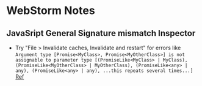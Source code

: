 # WebStorm Notes


## JavaSript General Signature mismatch Inspector

* Try "File > Invalidate caches, Invalidate and restart"
for errors like
`Argument type [Promise<MyClass>, Promise<MyOtherClass>] is not assignable to parameter type [(PromiseLike<MyClass> | MyClass), (PromiseLike<MyOtherClass> | MyOtherClass), (PromiseLike<any> | any), (PromiseLike<any> | any), ...this repeats several times...]`
[Ref](https://intellij-support.jetbrains.com/hc/en-us/community/posts/360000721339-JavaSript-General-Signature-mismatch-Inspector-showing-weird-error)
